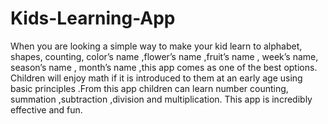 # Kids-Learning-App
When you are looking a simple way to make your kid learn  to alphabet, shapes, counting, color’s name ,flower’s name ,fruit’s name , week’s name, season’s name , month’s name ,this app comes as one of the best options. Children will enjoy math if it is introduced to them at an early age using basic principles .From this app children can learn number counting, summation ,subtraction ,division and multiplication. This app is incredibly effective and fun.
